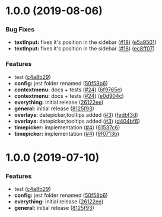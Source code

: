 # 1.0.0 (2019-08-06)


### Bug Fixes

* **textInput:** fixes it's position in the sidebar ([#18](https://github.com/hellohaptik/relements/issues/18)) ([e5a9501](https://github.com/hellohaptik/relements/commit/e5a9501))
* **textInput:** fixes it's position in the sidebar ([#18](https://github.com/hellohaptik/relements/issues/18)) ([ec8ff07](https://github.com/hellohaptik/relements/commit/ec8ff07))


### Features

* test ([c4a8b29](https://github.com/hellohaptik/relements/commit/c4a8b29))
* **config:** jest folder renamed ([50f58b6](https://github.com/hellohaptik/relements/commit/50f58b6))
* **contextmenu:** docs + tests ([#24](https://github.com/hellohaptik/relements/issues/24)) ([6f9765e](https://github.com/hellohaptik/relements/commit/6f9765e))
* **contextmenu:** docs + tests ([#24](https://github.com/hellohaptik/relements/issues/24)) ([e0d904c](https://github.com/hellohaptik/relements/commit/e0d904c))
* **everything:** initial release ([26122ee](https://github.com/hellohaptik/relements/commit/26122ee))
* **general:** initial release ([8125f93](https://github.com/hellohaptik/relements/commit/8125f93))
* **overlays:** datepicker,tooltips added ([#3](https://github.com/hellohaptik/relements/issues/3)) ([fedbf3d](https://github.com/hellohaptik/relements/commit/fedbf3d))
* **overlays:** datepicker,tooltips added ([#3](https://github.com/hellohaptik/relements/issues/3)) ([d404bf6](https://github.com/hellohaptik/relements/commit/d404bf6))
* **timepicker:** implementation ([#4](https://github.com/hellohaptik/relements/issues/4)) ([61537c6](https://github.com/hellohaptik/relements/commit/61537c6))
* **timepicker:** implementation ([#4](https://github.com/hellohaptik/relements/issues/4)) ([9f0713b](https://github.com/hellohaptik/relements/commit/9f0713b))

# 1.0.0 (2019-07-10)


### Features

* test ([c4a8b29](https://github.com/hellohaptik/relements/commit/c4a8b29))
* **config:** jest folder renamed ([50f58b6](https://github.com/hellohaptik/relements/commit/50f58b6))
* **everything:** initial release ([26122ee](https://github.com/hellohaptik/relements/commit/26122ee))
* **general:** initial release ([8125f93](https://github.com/hellohaptik/relements/commit/8125f93))

